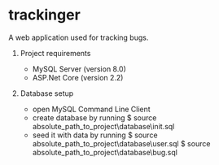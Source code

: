 # trackinger
A web application used for tracking bugs.

1. Project requirements
	- MySQL Server (version 8.0)
	- ASP.Net Core (version 2.2)
	
2. Database setup
	- open MySQL Command Line Client
	- create database by running 
		$ source absolute_path_to_project\database\init.sql
	- seed it with data by running
		$ source absolute_path_to_project\database\user.sql
		$ source absolute_path_to_project\database\bug.sql
